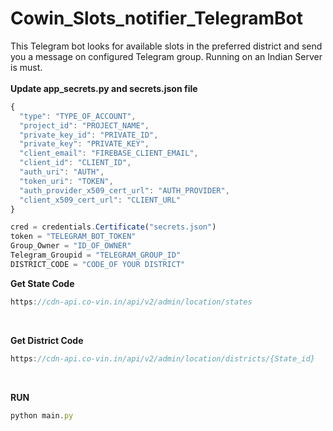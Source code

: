 # Cowin_Slots_notifier_TelegramBot
This Telegram bot looks for available slots in the preferred district and send you a message on configured Telegram group.
Running on an Indian Server is must.<br/>
<br/>
**Update app_secrets.py and secrets.json file**<br/>
```javascript
{
  "type": "TYPE_OF_ACCOUNT",
  "project_id": "PROJECT_NAME",
  "private_key_id": "PRIVATE_ID",
  "private_key": "PRIVATE_KEY",
  "client_email": "FIREBASE_CLIENT_EMAIL",
  "client_id": "CLIENT_ID",
  "auth_uri": "AUTH",
  "token_uri": "TOKEN",
  "auth_provider_x509_cert_url": "AUTH_PROVIDER",
  "client_x509_cert_url": "CLIENT_URL"
}

cred = credentials.Certificate("secrets.json")
token = "TELEGRAM_BOT_TOKEN"
Group_Owner = "ID_OF_OWNER"
Telegram_Groupid = "TELEGRAM_GROUP_ID"
DISTRICT_CODE = "CODE_OF YOUR DISTRICT"
```
**Get State Code**
```javascript
https://cdn-api.co-vin.in/api/v2/admin/location/states
```
<br/>

**Get District Code**
```javascript
https://cdn-api.co-vin.in/api/v2/admin/location/districts/{State_id}
```
<br/>

**RUN**
```javascript
python main.py
```
